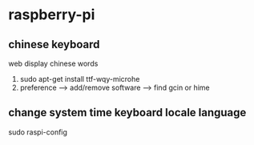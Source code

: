 # raspberry-pi

## chinese keyboard

web display chinese words
1. sudo apt-get install ttf-wqy-microhe
2. preference --> add/remove software --> find gcin or hime

## change system time keyboard locale language 
sudo raspi-config
